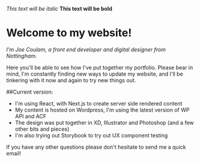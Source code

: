 *This text will be italic*
**This text will be bold**

# Welcome to my website!

*I'm Joe Coulam, a front end developer and digital designer from Nottingham.* 

Here you'll be able to see how I've put together my portfolio. Please bear in mind, I'm constantly finding new ways to update my website, and I'll be tinkering with it now and again to try new things out.

##Current version:
* I'm using React, with Next.js to create server side rendered content
* My content is hosted on Wordpress, I'm using the latest version of WP API and ACF
* The design was put together in XD, Illustrator and Photoshop (and a few other bits and pieces)
* I'm also trying out Storybook to try out UX component testing

If you have any other questions please don't hesitate to send me a quick email!